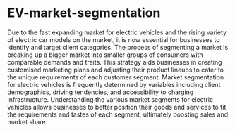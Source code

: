 # EV-market-segmentation

Due to the fast expanding market for electric vehicles and the rising variety of electric car models on the market, it is now essential for businesses to identify and target client categories. The process of segmenting a market is breaking up a bigger market into smaller groups of consumers with comparable demands and traits. This strategy aids businesses in creating customised marketing plans and adjusting their product lineups to cater to the unique requirements of each customer segment. Market segmentation for electric vehicles is frequently determined by variables including client demographics, driving tendencies, and accessibility to charging infrastructure. Understanding the various market segments for electric vehicles allows businesses to better position their goods and services to fit the requirements and tastes of each segment, ultimately boosting sales and market share.
